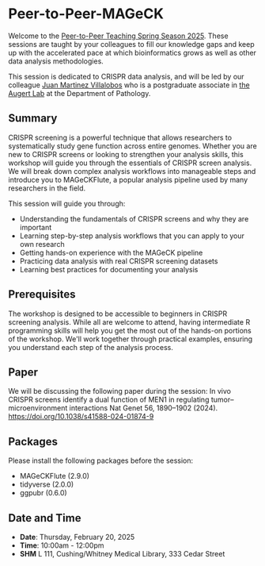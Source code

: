 # Peer-to-Peer-MAGeCK
Welcome to the [Peer-to-Peer Teaching Spring Season 2025](https://schedule.yale.edu/calendar/medical-workshops?cid=5105&t=d&d=0000-00-00&cal=5105&inc=0). These sessions are taught by your colleagues to fill our knowledge gaps and keep up with the accelerated pace at which bioinformatics grows as well as other data analysis methodologies. 

This session is dedicated to CRISPR data analysis, and will be led by our colleague [Juan Martinez Villalobos](https://medicine.yale.edu/profile/juan-martinezvillalobos/) who is a postgraduate associate in [the Augert Lab](https://www.augertlab.org/) at the Department of Pathology.

## Summary
CRISPR screening is a powerful technique that allows researchers to systematically study gene function across entire genomes. Whether you are new to CRISPR screens or looking to strengthen your analysis skills, this workshop will guide you through the essentials of CRISPR screen analysis. We will break down complex analysis workflows into manageable steps and introduce you to MAGeCKFlute, a popular analysis pipeline used by many researchers in the field.

This session will guide you through:
- Understanding the fundamentals of CRISPR screens and why they are important
- Learning step-by-step analysis workflows that you can apply to your own research
- Getting hands-on experience with the MAGeCK pipeline
- Practicing data analysis with real CRISPR screening datasets
- Learning best practices for documenting your analysis

## Prerequisites
The workshop is designed to be accessible to beginners in CRISPR screening analysis. While all are welcome to attend, having intermediate R programming skills will help you get the most out of the hands-on portions of the workshop. We'll work together through practical examples, ensuring you understand each step of the analysis process.

## Paper
We will be discussing the following paper during the session:
In vivo CRISPR screens identify a dual function of MEN1 in regulating tumor–microenvironment interactions
Nat Genet 56, 1890–1902 (2024). https://doi.org/10.1038/s41588-024-01874-9

## Packages
Please install the following packages before the session:
- MAGeCKFlute (2.9.0)
- tidyverse (2.0.0)
- ggpubr (0.6.0)

## Date and Time
- **Date**: Thursday, February 20, 2025
- **Time**: 10:00am - 12:00pm
- **SHM** L 111, Cushing/Whitney Medical Library, 333 Cedar Street

